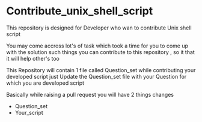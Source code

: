 # Contribute_unix_shell_script
This repository is designed for Developer who wan to contribute Unix shell script 

You may come accross lot's of task which took a time for you to come up with the solution
such things you can contribute to this repository , so it that it will help other's too

This Repository will contain 1 file called Question_set 
while contributing your developed script just Update the Question_set file with your Question
for which you are developed script

Basically while raising a pull request you will have 2 things changes 
- Question_set
- Your_script




